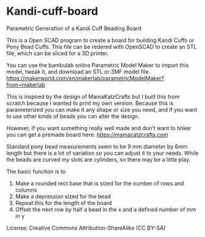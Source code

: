 # Kandi-cuff-board
Parametric Generation of a Kandi Cuff Beading Board

This is a Open SCAD program to create a board for building Kandi Cuffs or Pony Bead Cuffs.
This file can be redered with OpenSCAD to create an STL file, which can be sliced for a 3D printer.

You can use the bambulab online Parametric Model Maker to import this model, tweak it, and download an STL or 3MF model file. 
https://makerworld.com/en/makerlab/parametricModelMaker?from=makerlab

This is inspired by the design of MamaKatzCrafts but I built this from scratch because I wanted to print my own version.
Because this is parameterized you can make it any shape or size you need, and if you want to use other kinds of beads you can alter the design.

However, if you want something really well made and don't want to tinker you can get a premade board here: https://mamacatzcrafts.com

Standard pony bead measurements seem to be 9 mm diameter by 6mm length but there is a lot of variation so you can adjust it to your needs. 
While the beads are curved my slots are cylinders, so there may be a little play.

The basic function is to 
1. Make a rounded rect base that is sized for the number of rows and columns
1. Make a depression sized for the bead
1. Repeat this for the length of the board
1. Offset the next row by half a bead in the x and a defined number of mm in y


License: Creative Commons Attribution-ShareAlike (CC BY-SA)
